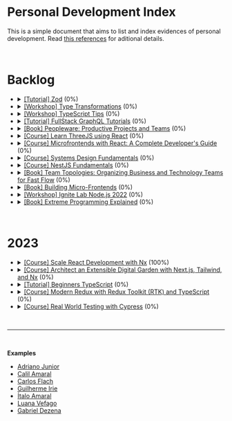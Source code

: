 # Personal Development Index

This is a simple document that aims to list and index evidences of personal development. Read [this references](./docs/references.md) for aditional details.

</br>

<h1>Backlog</h1>
<ul>
  <li>
    <details> 
      <summary>
        <a href="https://www.totaltypescript.com/tutorials/zod">[Tutorial] Zod</a> (0%)
      </summary>
      <ul>
        <li>
          Started: 
        </li>
        <li>
          Finished:
        </li>
      </ul>
      </details>
  </li>
  <li>
    <details> 
      <summary>
        <a href="https://www.totaltypescript.com/workshops/type-transformations">[Workshop] Type Transformations</a> (0%)
      </summary>
      <ul>
        <li>
          Started: 
        </li>
        <li>
          Finished:
        </li>
      </ul>
      </details>
  </li>
  <li>
    <details> 
      <summary>
        <a href="https://www.totaltypescript.com/tips">[Workshop] TypeScript Tips</a> (0%)
      </summary>
      <ul>
        <li>
          Started: 
        </li>
        <li>
          Finished:
        </li>
      </ul>
      </details>
  </li>
  <li>
    <details> 
      <summary>
        <a href="https://hasura.io/learn/">[Tutorial] FullStack GraphQL Tutorials</a> (0%)
      </summary>
      <ul>
        <li>
          Started: 
        </li>
        <li>
          Finished:
        </li>
      </ul>
      </details>
  </li>
  <li>
    <details> 
      <summary>
        <a href="https://www.amazon.com.br/Peopleware-Productive-Projects-Tom-DeMarco/dp/0321934113">[Book] Peopleware: Productive Projects and Teams</a> (0%)
      </summary>
      <ul>
        <li>
          Started: 
        </li>
        <li>
          Finished:
        </li>
      </ul>
      </details>
  </li>
  <li>
    <details> 
    <summary>
      <a href="https://github.com/amaralc/learn-threejs-using-react">[Course] Learn ThreeJS using React</a> (0%)
    </summary>
    <ul>
        <li>
          Started: 
        </li>
        <li>
          Finished:
        </li>
      </ul>
    </details>
  </li>
  <li>
    <details> 
    <summary>
      <a href="https://github.com/amaralc/microfrontends-with-react">[Course] Microfrontends with React: A Complete Developer's Guide</a> (0%)
    </summary>
    <ul>
        <li>
          Started: 2022-11-10
        </li>
        <li>
          Finished:
        </li>
      </ul>
    </details>
  </li>
  <li>
    <details> 
    <summary>
      <a href="https://github.com/amaralc/systems-design-fundamentals-notes">[Course] Systems Design Fundamentals</a> (0%)
    </summary>
    <ul>
      <li>
        Started: 2022-12-11
      </li>
      <li>
        Finished:
      </li>
    </ul>
    </details>
  </li>
  <li>
    <details> 
      <summary>
        <a href="https://github.com/amaralc/nestjs-fundamentals">[Course] NestJS Fundamentals</a> (0%)
      </summary>
      <ul>
        <li>
          Started: 2022-11-26
        </li>
        <li>
          Finished:
        </li>
      </ul>
    </details>
  </li>
  <li>
    <details> 
    <summary>
      <a href="https://docs.google.com/document/d/1-61PDnyvwtDovGyJWh2ZxFKRffzUxFheF41_2WTMWpU/edit?usp=share_link">[Book] Team Topologies: Organizing Business and Technology Teams for Fast Flow</a> (0%)
    </summary>
    <ul>
      <li>
        Started: 2022-11-02
      </li>
      <li>
        Finished:
      </li>
    </ul>
    </details>
  </li>
   <li>
    <details> 
    <summary>
      <a href="https://docs.google.com/document/d/1Lhxslykqxw0it2yzYy-AELPS-VwzoMoi69FlQB11UXc/edit?usp=share_link">[Book] Building Micro-Frontends</a> (0%)
    </summary>
    <ul>
      <li>
        Started: 2022-10-13
      </li>
      <li>
        Finished:
      </li>
    </ul>
    </details>
  </li>
  <li>
    <details> 
    <summary>
      <a href="https://github.com/amaralc/2022-course-rocketseat-ignite-lab-nodejs">[Workshop] Ignite Lab Node.js 2022</a> (0%)
    </summary>
    <ul>
      <li>
        Started: 2022-12-13
      </li>
      <li>
        Finished: 2022-12-15
      </li>
    </ul>
    </details>
  </li>
  <li>
    <details> 
    <summary>
      <a href="https://docs.google.com/document/d/11H4p8mdh9XqysuJRMCgnANQ6WLe_93aPJqMJi-tC13E/edit?usp=share_link">[Book] Extreme Programming Explained</a> (0%)
    </summary>
    <ul>
      <li>
        Started: 2022-02-22
      </li>
      <li>
        Finished: 2022-10-28
      </li>
    </ul>
    </details>
  </li>
</ul>
</br>

<h1>2023</h1>
<ul>
  <li>
    <details> 
      <summary>
        <a href="https://egghead.io/courses/scale-react-development-with-nx-4038">[Course] Scale React Development with Nx</a> (100%)
      </summary>
      <ul>
        <li>
          Started: 11/05/2023
        </li>
        <li>
          Finished: 15/05/2023
        </li>
      </ul>
      </details>
  </li>
  <li>
    <details> 
      <summary>
        <a href="https://egghead.io/courses/architect-an-extensible-digital-garden-with-next-js-tailwind-and-nx-53f7628f">[Course] Architect an Extensible Digital Garden with Next.js, Tailwind, and Nx</a> (0%)
      </summary>
      <ul>
        <li>
          Started: 
        </li>
        <li>
          Finished:
        </li>
      </ul>
      </details>
  </li>
  <li>
    <details> 
      <summary>
        <a href="https://www.totaltypescript.com/tutorials/beginners-typescript">[Tutorial] Beginners TypeScript</a> (0%)
      </summary>
      <ul>
        <li>
          Started: 
        </li>
        <li>
          Finished:
        </li>
      </ul>
      </details>
  </li>
  <li>
    <details> 
      <summary>
        <a href="https://egghead.io/courses/modern-redux-with-redux-toolkit-rtk-and-typescript-64f243c8">[Course] Modern Redux with Redux Toolkit (RTK) and TypeScript</a> (0%)
      </summary>
      <ul>
        <li>
          Started: 
        </li>
        <li>
          Finished:
        </li>
      </ul>
      </details>
  </li>
  <li>
    <details> 
      <summary>
        <a href="https://learn.cypress.io/">[Course] Real World Testing with Cypress</a> (0%)
      </summary>
      <ul>
        <li>
          Started: 
        </li>
        <li>
          Finished:
        </li>
      </ul>
      </details>
  </li>
</ul>
</br>


<hr/>

</br>

<strong>Examples</strong>

- [Adriano Junior](https://github.com/adrianodev97/personal-development-index)
- [Calil Amaral](https://github.com/amaralc/courses-and-bootcamps)
- [Carlos Flach](https://github.com/carlosaflach/personal-development-index)
- [Guilherme Irie](https://github.com/GuilhermeIrie/personal-development-evolution)
- [Ítalo Amaral](https://github.com/ItaloRAmaral/personal-development-index)
- [Luana Vefago](https://github.com/luanavfg/personal-development-index)
- [Gabriel Dezena](https://github.com/gabrieldezena10/personal-development-index)
